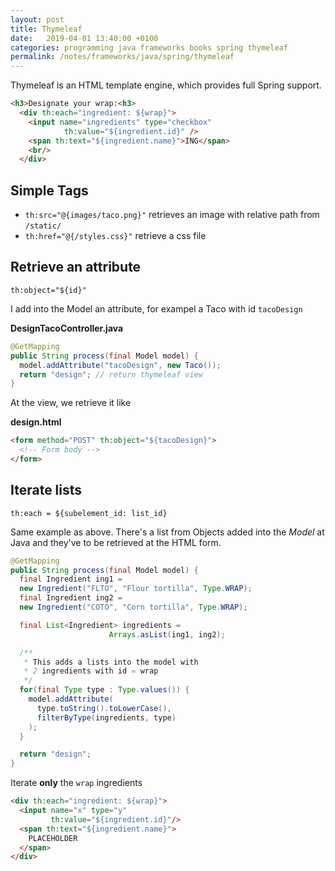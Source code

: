 ```yaml
---
layout: post
title: Thymeleaf
date:   2019-04-01 13:40:00 +0100
categories: programming java frameworks books spring thymeleaf
permalink: /notes/frameworks/java/spring/thymeleaf
---
```

Thymeleaf is an HTML template engine, which provides full Spring support.

~~~ html
<h3>Designate your wrap:<h3>
  <div th:each="ingredient: ${wrap}">
    <input name="ingredients" type="checkbox"
            th:value="${ingredient.id}" />
    <span th:text="${ingredient.name}">ING</span>
    <br/>
  </div>
~~~

## Simple Tags

* `th:src="@{images/taco.png}"` retrieves an image with relative path from `/static/`
* `th:href="@{/styles.css}"` retrieve a css file
<!--more-->

## Retrieve an attribute
`th:object="${id}"`  

I add into the Model an attribute, for exampel a Taco with id `tacoDesign`  

**DesignTacoController.java**
~~~ java
@GetMapping
public String process(final Model model) {
  model.addAttribute("tacoDesign", new Taco());
  return "design"; // return thymeleaf view
}
~~~

At the view, we retrieve it like

**design.html**
~~~ html
<form method="POST" th:object="${tacoDesign}">
  <!-- Form body -->
</form>
~~~

## Iterate lists
`th:each = ${subelement_id: list_id}`  

Same example as above. There's a list from Objects added into the _Model_ at Java and they've to be retrieved at the HTML form.
~~~ java
@GetMapping
public String process(final Model model) {
  final Ingredient ing1 =
  new Ingredient("FLTO", "Flour tortilla", Type.WRAP);
  final Ingredient ing2 =
  new Ingredient("COTO", "Corn tortilla", Type.WRAP);

  final List<Ingredient> ingredients =
                      Arrays.asList(ing1, ing2);

  /**
   * This adds a lists into the model with
   * 2 ingredients with id = wrap
   */
  for(final Type type : Type.values()) {
    model.addAttribute(
      type.toString().toLowerCase(),
      filterByType(ingredients, type)
    );
  }

  return "design";
}
~~~

Iterate **only** the `wrap` ingredients
~~~ html
<div th:each="ingredient: ${wrap}">
  <input name="x" type="y"
         th:value="${ingredient.id}"/>
  <span th:text="${ingredient.name}">
    PLACEHOLDER
  </span>
</div>
~~~
